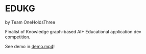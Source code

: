 # EDUKG
by Team OneHoldsThree

Finalist of Knowledge graph-based AI+ Educational application dev competition.

See demo in [demo.mp4](https://github.com/imoneoi/tea-dev/blob/master/demo.mp4)!
